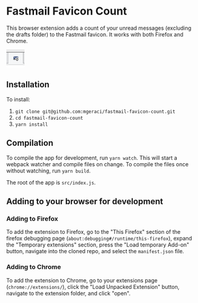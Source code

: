 # Fastmail Favicon Count
This browser extension adds a count of your unread messages (excluding the
drafts folder) to the Fastmail favicon. It works with both Firefox and Chrome.

![favicon screenshot](./icons/icon-48.png)


## Installation
To install:
1) `git clone git@github.com:mgeraci/fastmail-favicon-count.git`
1) `cd fastmail-favicon-count`
1) `yarn install`

## Compilation
To compile the app for development, run `yarn watch`. This will start a webpack
watcher and compile files on change. To compile the files once without watching,
run `yarn build`.

The root of the app is `src/index.js`.

## Adding to your browser for development

### Adding to Firefox
To add the extension to Firefox, go to the "This Firefox" section of the
firefox debugging page (`about:debugging#/runtime/this-firefox`), expand the
"Temporary extensions" section, press the "Load temporary Add-on" button,
navigate into the cloned repo, and select the `manifest.json` file.

### Adding to Chrome
To add the extension to Chrome, go to your extensions page (`chrome://extensions/`),
click the "Load Unpacked Extension" button, navigate to the extension folder,
and click "open".
